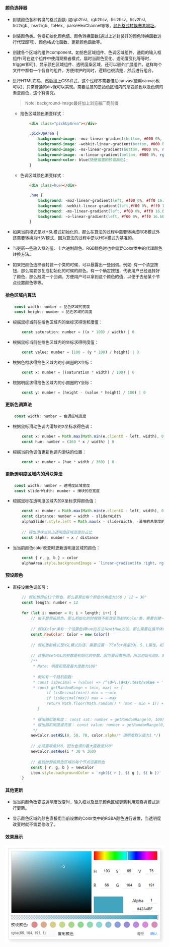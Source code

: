 #### 颜色选择器

* <font size="2">封装颜色各种转换的格式函数: 如rgb2hsl、rgb2hsv、hsl2hsv、hsv2hsl、hsl2rgb、hsv2rgb、toHex、parseHexChannel等等，[颜色格式转换参考地址](https://en.wikipedia.org/wiki/HSL_and_HSV#Color_conversion_formulae)。</font>

* <font size="2">封装颜色类。包括初始化颜色值、颜色转换函数(通过上述封装好的颜色转换函数进行代理即可)、颜色格式化函数、更新颜色函数等。</font>

* <font size="2">创建各个区域的组件component。如拾色区域组件、色调区域组件、通用的输入框组件(可在这个组件中使用观察者模式，届时当颜色变化、透明度变化等等时，trigger即可)、显示颜色区域组件、透明度条区域，还可以额外扩展组件。这样每个文件中都有一个各自的组件，方便维护的同时，逻辑也很清楚，然后进行组合。</font>

* <font size="2">进行HTML布局，然后加上CSS样式，这个过程不需要借助canvas(使用canvas也可以)，只需普通的div就可以实现。需要注意的是拾色区域内的渐变颜色以及色调的渐变颜色，这个有讲究。</font>

    > <font size="2">Note: background-image最好加上浏览器厂商前缀</font>

    * <font size="2">拾色区域颜色渐变样式：</font>

        ```html
            <div class="pickUpArea"></div>
        ```

        ```css
            .pickUpArea {
                background-image: -moz-linear-gradient(bottom, #000 0%, rgba(0, 0, 0, 0) 100%), -moz-linear-gradient(left, #fff 0%, rgba(255, 255, 255, 0) 100%);
                background-image: -webkit-linear-gradient(bottom, #000 0%, rgba(0, 0, 0, 0) 100%), -webkit-linear-gradient(left, #fff 0%, rgba(255, 255, 255, 0) 100%);
                background-image: -ms-linear-gradient(bottom, #000 0%, rgba(0, 0, 0, 0) 100%), -ms-linear-gradient(left, #fff 0%, rgba(255, 255, 255, 0) 100%);
                background-image: -o-linear-gradient(bottom, #000 0%, rgba(0, 0, 0, 0) 100%), -o-linear-gradient(left, #fff 0%, rgba(255, 255, 255, 0) 100%);
                background-color: blue(随便设置的预设颜色);
            }
        ```

    * <font size="2">色调区域颜色渐变样式：</font>

        ```html
            <div class=hue></div>
        ```

        ```css
            .hue {
                background: -moz-linear-gradient(left, #f00 0%, #ff0 16.66%, #0f0 33.33%, #0ff 50%, #00f 66.66%, #f0f 83.33%, #f00 100%);
                background: -webkit-linear-gradient(left,#f00 0%, #ff0 16.66%, #0f0 33.33%,#0ff 50%, #00f 66.66%, #f0f 83.33%, #f00 100%);
                background: -ms-linear-gradient(left, #f00 0%, #ff0 16.66%, #0f0 33.33%, #0ff 50%, #00f 66.66%, #f0f 83.33%, #f00 100%);
                background: -o-linear-gradient(left, #f00 0%, #ff0 16.66%, #0f0 33.33%, #0ff 50%, #00f 66.66%, #f0f 83.33%, #f00 100%);
            }
        ```

* <font size="2">如果当前模式是以HSL模式初始化的，那么在算法的过程中需要转换成RGB模式外还需要转换为HSV模式，因为算法的过程中是以HSV模式为基准的。</font>

* <font size="2">当更新一些输入框的值、十六进制颜色、RGB颜色时也会需要Color类中的代理颜色转换方法。</font>

* <font size="2">如果把颜色选择器封装一个类的时候，可以暴露出一些回调。例如: 有一个清空按钮，那么需要恢复成初始化的时候的颜色。有一个确定按钮，代表用户已经选择好了颜色，那么触发一个回调，方便用户可以拿到这个颜色的值，以便于去给某个节点设置颜色等等。</font>

#### 拾色区域内算法

```javascript
    const width: number = 拾色区域的宽度
    const height: number = 拾色区域的高度
```

* <font size="2">根据鼠标当前在拾色区域内的坐标求得饱和度值：</font>

    ```javascript
        const saturation: number = ((x * 100) / width) | 0
    ```

* <font size="2">根据鼠标当前在拾色区域内的坐标求得明度值：</font>

    ```javascript
        const value: number = (100 - (y * 100) / height) | 0
    ```

* <font size="2">根据色相求得拾色区域内的小圆圈的X坐标：</font>

    ```javascript
        const x: number = ((saturation * width) / 100) | 0
    ```

* <font size="2">根据明度求得拾色区域内的小圆圈的Y坐标：</font>

    ```javascript
        const y: number = (height - (value * height) / 100) | 0
    ```

#### 更新色调算法

```javascript
    const width: number = 色调区域宽度
```

* <font size="2">根据鼠标滑动色调内滑块的X坐标求得色调：</font>

    ```javascript
        const x: number = Math.max(Math.min(e.clientX - left, width), 0)
        const hue: number = (360 * x / width) | 0
    ```

* <font size="2">根据当前色调值更新色调内滑块的位置：</font>

    ```javascript
        const x: number = (hue * width / 360) | 0
    ```

#### 更新透明度区域内的滑块算法

```javascript
    const width: number = 透明度区域宽度
    const sliderWidth: number = 滑块的总宽度
```

* <font size="2">根据鼠标在透明度区域内的X坐标求得颜色值：</font>
  
    ```javascript
        const x: number = Math.max(Math.min(e.clientX - left, width), 0)
        const distance: number = width - sliderWidth
        alphaSlider.style.left = Math.max(x - sliderWidth, -滑块的总宽度的一半) + 'px'

        // 得出滑块当前占透明度区域宽度的占比
        const alpha: number = x / distance
    ```

* <font size="2">当当前颜色color改变时更新透明度区域的颜色：</font>
  
    ```javascript
        const { r, g, b } = color
        alphaArea.style.backgroundImage = `linear-gradient(to right, rgba(${ r }, ${ g }, ${ b }, 0), rgb(${ r }, ${ g }, ${ b }))`
    ```

#### 预设颜色

* <font size="2">直接设置色调即可：</font>

    ```javascript
        // 假如想预设12个颜色，那么要算出每个颜色的角度为360 / 12 = 30°
        const length: number = 12

        for (let i: number = 0; i < length; i++) {
            // 由于是预设颜色，那么初始化的时候就不能改变当前的Color类，需要创建一个新的Color类，在这个类的基础上设置

            // 假如Color类有一个设置色调hue的方法叫setHue方法，那么需要在循环体内进行设置
            const newColor: Color = new Color()

            // 假如当前模式是HSL模式的话，需要设置一下Color类里的H、S、L属性，如果是HSV模式的话，同理。有了这个模式就可以转换成RGB模式的颜色了

            // 这里的setHSL的参数是初始化的参数，因为要设置色调，所以初始化给0，剩下的两个参数随意设置。如果想随机生成饱和度或亮度或明度时，可以使用Math.random函数
            /**
             * Note: 明度和亮度最大度数为100°

             * 例如有一个随机函数:
             * const isDecimal = (value) => /^\d+\.\d+$/.test(value + '')
             * const getRandomRange = (min, max) => {
                   if (isDecimal(min)) min = ~~min
                   if (isDecimal(max)) max = ~~max
                   return Math.floor(Math.random() * (max - min + 1)) + min
               }

             * 得出随机饱和度： const sat: number = getRandomRange(0, 100)
             * 得出随机明度或亮度： const value: number = getRandomRange(0, 100)
             */
            newColor.setHSL(0, 50, 70, color.alpha/* 透明度默认值为1 */)

            // 必须要取余360，因为色调的最大度数是360°
            newColor.setHue(i * 30 % 360)

            // 最后给预设颜色区域的每个节点设置颜色
            const { r, g, b } = newColor
            item.style.backgroundColor = `rgb(${ r }, ${ g }, ${ b })`
        }
    ```

#### 其他更新

* <font size="2">当当前颜色改变或透明度改变时，输入框以及显示颜色区域更新利用观察者模式进行更新。</font>

* <font size="2">显示颜色区域的颜色直接用当前设置的Color类中的RGBA颜色进行设置，当透明度改变时就不需要修改了。</font>

#### 效果展示

![颜色选择器效果图](./../../image/ColorPicker.png "颜色选择器效果图")
